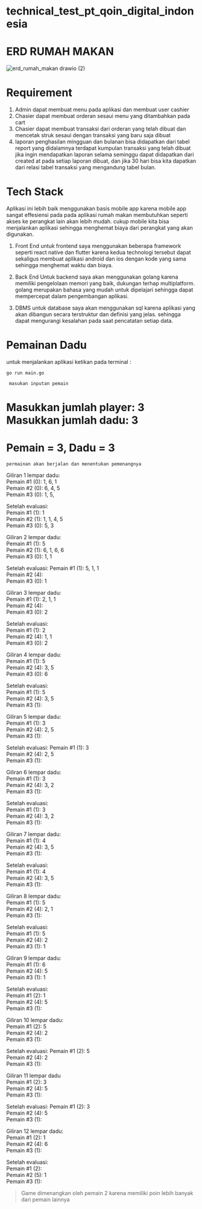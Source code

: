 # technical_test_pt_qoin_digital_indonesia

# ERD RUMAH MAKAN
![erd_rumah_makan drawio (2)](https://github.com/robbymaul/technical_test_pt_qoin_digital_indonesia/assets/104151418/a6dea00d-43f6-4e64-91c0-ff8215e9a4b1)

# Requirement
1. Admin dapat membuat menu pada aplikasi dan membuat user cashier
2. Chasier dapat membuat orderan sesaui menu yang ditambahkan pada cart
3. Chasier dapat membuat transaksi dari orderan yang telah dibuat dan mencetak struk sesaui dengan transaksi yang baru saja dibuat
4. laporan penghasilan mingguan dan bulanan bisa didapatkan dari tabel report yang didalamnya terdapat kumpulan transaksi yang telah dibuat jika ingin mendapatkan laporan selama seminggu dapat didapatkan dari created at pada setiap laporan dibuat, dan jika 30 hari bisa kita dapatkan dari relasi tabel transaksi yang mengandung tabel bulan.

# Tech Stack
Aplikasi ini lebih baik menggunakan basis mobile app karena mobile app sangat effesiensi pada pada aplikasi rumah makan membutuhkan seperti akses ke perangkat lain akan lebih mudah. cukup mobile kita bisa menjalankan aplikasi sehingga menghemat biaya dari perangkat yang akan digunakan.

1. Front End
untuk frontend saya menggunakan beberapa framework seperti react native dan flutter karena kedua technologi tersebut dapat sekaligus membuat aplikasi android dan ios dengan kode yang sama sehingga menghemat waktu dan biaya.

2. Back End
Untuk backend saya akan menggunakan golang karena memiliki pengelolaan memori yang baik, dukungan terhap multiplatform. golang merupakan bahasa yang mudah untuk dipelajari sehingga dapat mempercepat dalam pengembangan aplikasi.

3. DBMS
untuk database saya akan menggunakan sql karena aplikasi yang akan dibangun secara terstruktur dan definisi yang jelas. sehingga dapat mengurangi kesalahan pada saat pencatatan setiap data.

# Pemainan Dadu
untuk menjalankan aplikasi ketikan pada terminal :
```
go run main.go
```

``` masukan inputan pemain```

Masukkan jumlah player: 3
Masukkan jumlah dadu: 3
================      
Pemain = 3, Dadu = 3  
================= 

```permainan akan berjalan dan menentukan pemenangnya```

Giliran 1 lempar dadu: <br >
Pemain #1 (0): 1, 6, 1 <br >
Pemain #2 (0): 6, 4, 5 <br >
Pemain #3 (0): 1, 5,  <br >

Setelah evaluasi: <br >
Pemain #1 (1): 1 <br >
Pemain #2 (1): 1, 1, 4, 5 <br >
Pemain #3 (0): 5, 3 <br >

Giliran 2 lempar dadu: <br >
Pemain #1 (1): 5 <br >
Pemain #2 (1): 6, 1, 6, 6 <br >
Pemain #3 (0): 1, 1 <br >

Setelah evaluasi:
Pemain #1 (1): 5, 1, 1 <br >
Pemain #2 (4): <br >
Pemain #3 (0): 1 <br >

Giliran 3 lempar dadu: <br >
Pemain #1 (1): 2, 1, 1 <br >
Pemain #2 (4): <br >
Pemain #3 (0): 2 <br >

Setelah evaluasi: <br >
Pemain #1 (1): 2 <br >
Pemain #2 (4): 1, 1 <br >
Pemain #3 (0): 2 <br >

Giliran 4 lempar dadu: <br >
Pemain #1 (1): 5 <br >
Pemain #2 (4): 3, 5 <br >
Pemain #3 (0): 6 <br >

Setelah evaluasi: <br >
Pemain #1 (1): 5 <br >
Pemain #2 (4): 3, 5 <br >
Pemain #3 (1): <br >

Giliran 5 lempar dadu: <br >
Pemain #1 (1): 3 <br >
Pemain #2 (4): 2, 5 <br >
Pemain #3 (1): <br >

Setelah evaluasi:
Pemain #1 (1): 3 <br >
Pemain #2 (4): 2, 5 <br >
Pemain #3 (1): <br >

Giliran 6 lempar dadu: <br >
Pemain #1 (1): 3 <br >
Pemain #2 (4): 3, 2 <br >
Pemain #3 (1): <br >

Setelah evaluasi: <br >
Pemain #1 (1): 3 <br >
Pemain #2 (4): 3, 2 <br >
Pemain #3 (1): <br >

Giliran 7 lempar dadu: <br >
Pemain #1 (1): 4 <br >
Pemain #2 (4): 3, 5 <br >
Pemain #3 (1): <br >

Setelah evaluasi: <br >
Pemain #1 (1): 4 <br >
Pemain #2 (4): 3, 5 <br >
Pemain #3 (1): <br >

Giliran 8 lempar dadu: <br >
Pemain #1 (1): 5 <br >
Pemain #2 (4): 2, 1 <br >
Pemain #3 (1): <br >

Setelah evaluasi: <br >
Pemain #1 (1): 5 <br >
Pemain #2 (4): 2 <br >
Pemain #3 (1): 1 <br >

Giliran 9 lempar dadu: <br >
Pemain #1 (1): 6 <br >
Pemain #2 (4): 5 <br >
Pemain #3 (1): 1 <br >

Setelah evaluasi: <br >
Pemain #1 (2): 1 <br >
Pemain #2 (4): 5 <br >
Pemain #3 (1): <br >

Giliran 10 lempar dadu: <br >
Pemain #1 (2): 5 <br >
Pemain #2 (4): 2 <br >
Pemain #3 (1): <br >

Setelah evaluasi:
Pemain #1 (2): 5 <br >
Pemain #2 (4): 2 <br >
Pemain #3 (1): <br >

Giliran 11 lempar dadu <br >
Pemain #1 (2): 3 <br >
Pemain #2 (4): 5 <br >
Pemain #3 (1): <br >

Setelah evaluasi:
Pemain #1 (2): 3 <br >
Pemain #2 (4): 5 <br >
Pemain #3 (1): <br >

Giliran 12 lempar dadu: <br >
Pemain #1 (2): 1 <br >
Pemain #2 (4): 6 <br >
Pemain #3 (1): <br >

Setelah evaluasi: <br >
Pemain #1 (2): <br >
Pemain #2 (5): 1 <br >
Pemain #3 (1): <br >

> Game dimenangkan oleh pemain 2 karena memiliki poin lebih banyak dari pemain lainnya
